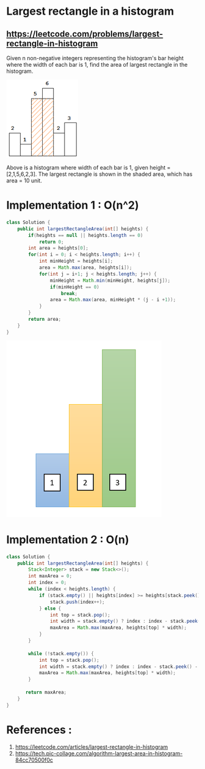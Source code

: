 # Largest rectangle in a histogram
## https://leetcode.com/problems/largest-rectangle-in-histogram

Given n non-negative integers representing the histogram's bar height where the width of each bar is 1, find the area of largest rectangle in the histogram.

![Largest Rectangle in a histogram](histogram_area.png?raw=true "Largest Rectangle in a histogram")

Above is a histogram where width of each bar is 1, given height = [2,1,5,6,2,3]. The largest rectangle is shown in the shaded area, which has area = 10 unit.

# Implementation 1 : O(n^2)
```java
class Solution {
    public int largestRectangleArea(int[] heights) {
        if(heights == null || heights.length == 0)
            return 0;
        int area = heights[0];
        for(int i = 0; i < heights.length; i++) {
            int minHeight = heights[i];
            area = Math.max(area, heights[i]);
            for(int j = i+1; j < heights.length; j++) {
                minHeight = Math.min(minHeight, heights[j]);
                if(minHeight == 0)
                    break;
                area = Math.max(area, minHeight * (j - i +1));
            }
        }
        return area;
    }
}
```

![Largest Rectangle in a histogram](histogram.PNG?raw=true "Largest Rectangle in a histogram")

# Implementation 2 : O(n)
```java
class Solution {
    public int largestRectangleArea(int[] heights) {
        Stack<Integer> stack = new Stack<>();
        int maxArea = 0;
        int index = 0;
        while (index < heights.length) {
            if (stack.empty() || heights[index] >= heights[stack.peek()]) {
                stack.push(index++);
            } else {
                int top = stack.pop();
                int width = stack.empty() ? index : index - stack.peek() - 1;
                maxArea = Math.max(maxArea, heights[top] * width);
            }
        }

        while (!stack.empty()) {
            int top = stack.pop();
            int width = stack.empty() ? index : index - stack.peek() - 1;
            maxArea = Math.max(maxArea, heights[top] * width);
        }

       return maxArea;
    }
}
```

# References :
1. https://leetcode.com/articles/largest-rectangle-in-histogram
2. https://tech.pic-collage.com/algorithm-largest-area-in-histogram-84cc70500f0c
